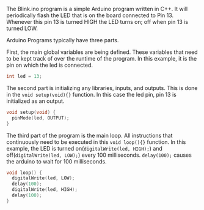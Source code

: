 The Blink.ino program is a simple Arduino program written in C++. It will periodically flash the LED that is on the board connected to Pin 13. Whenever this pin 13 is turned HIGH the LED turns on; off when pin 13 is turned LOW.  


Arduino Programs typically have three parts.

First, the main global variables are being defined. These variables that need to be kept track of over the runtime of the program. In this example, it is the pin on which the led is connected. 
```c++
int led = 13;
```

The second part is initializing any libraries, inputs, and outputs. This is done in the `void setup(void){}` function. In this case the led pin, pin 13 is initialized as an output. 
```c++
void setup(void) {
  pinMode(led, OUTPUT);
}
```
The third part of the program is the main loop.  All instructions that continuously need to be executed in this `void loop(){}` function. In this example, the LED is turned on(`digitalWrite(led, HIGH);`) and off(`digitalWrite(led, LOW);`) every 100 milliseconds. `delay(100);` causes the arduino to wait for 100 milliseconds. 
```c++
void loop() {
  digitalWrite(led, LOW);
  delay(100);
  digitalWrite(led, HIGH);
  delay(100);
}
```